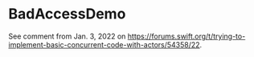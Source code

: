 # BadAccessDemo

See comment from Jan. 3, 2022 on https://forums.swift.org/t/trying-to-implement-basic-concurrent-code-with-actors/54358/22.
